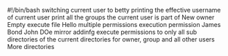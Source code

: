 #!/bin/bash
switching current user to betty
printing the effective username of current user
print all the groups the current user is part of
New owner
Empty
execute file Hello
multiple permissions
execution permission
James Bond
John DOe
mirror
addinfg execute permissions to only all sub directories of the current directories for owner, group and all other users
More directories
 
